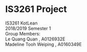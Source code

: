# IS3261 Project

IS3261 KotLean <br/>
2018/2019 Semester 1 <br/>
Group Members:<br/>
Le Quang Quan , A0126932E <br/>
Madeline Tooh Weiping , A0160349E
